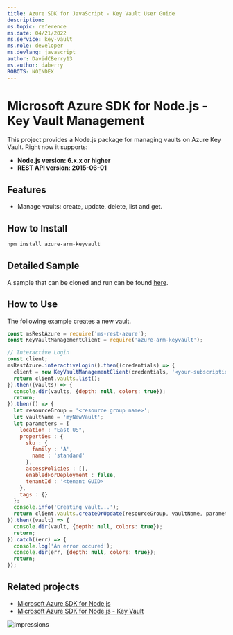 ```yaml
---
title: Azure SDK for JavaScript - Key Vault User Guide
description: 
ms.topic: reference
ms.date: 04/21/2022
ms.service: key-vault
ms.role: developer
ms.devlang: javascript
author: DavidCBerry13
ms.author: daberry
ROBOTS: NOINDEX
---
```

# Microsoft Azure SDK for Node.js - Key Vault Management

This project provides a Node.js package for managing vaults on Azure Key Vault. Right now it supports:
- **Node.js version: 6.x.x or higher**
- **REST API version: 2015-06-01**

## Features

- Manage vaults: create, update, delete, list and get.

## How to Install

```bash
npm install azure-arm-keyvault
```

## Detailed Sample
A sample that can be cloned and run can be found [here](https://github.com/Azure-Samples/key-vault-node-getting-started).

## How to Use

The following example creates a new vault.

```javascript
const msRestAzure = require('ms-rest-azure');
const KeyVaultManagementClient = require('azure-arm-keyvault');

// Interactive Login
const client;
msRestAzure.interactiveLogin().then((credentials) => {
  client = new KeyVaultManagementClient(credentials, '<your-subscription-id>');
  return client.vaults.list();
}).then((vaults) => {
  console.dir(vaults, {depth: null, colors: true});
  return;
}).then(() => {
  let resourceGroup = '<resource group name>';
  let vaultName = 'myNewVault';
  let parameters = {
    location : "East US",
    properties : {
      sku : {
        family : 'A',
        name : 'standard'
      },
      accessPolicies : [],
      enabledForDeployment : false,
      tenantId : '<tenant GUID>'
    },
    tags : {}
  };
  console.info('Creating vault...');
  return client.vaults.createOrUpdate(resourceGroup, vaultName, parameters);
}).then((vault) => {
  console.dir(vault, {depth: null, colors: true});
  return;
}).catch((err) => {
  console.log('An error occured');
  console.dir(err, {depth: null, colors: true});
  return;
});
```

## Related projects

- [Microsoft Azure SDK for Node.js](https://github.com/Azure/azure-sdk-for-node)
- [Microsoft Azure SDK for Node.js - Key Vault](https://github.com/Azure/azure-sdk-for-node/tree/master/lib/services/keyVault)


![Impressions](https://azure-sdk-impressions.azurewebsites.net/api/impressions/azure-sdk-for-node%2Flib%2Fservices%2FkeyVaultManagement%2FREADME.png)
